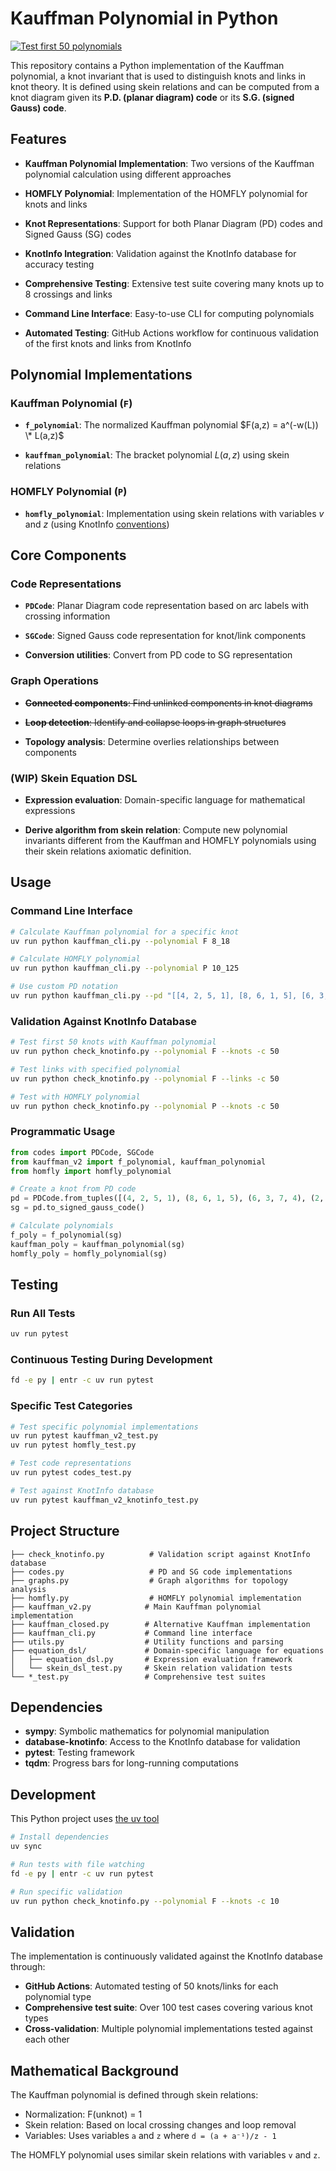# Kauffman Polynomial in Python

[![Test first 50 polynomials](https://github.com/aziis98/kauffman-polynomial/actions/workflows/test-polynomials.yml/badge.svg)](https://github.com/aziis98/kauffman-polynomial/actions/workflows/test-polynomials.yml)

This repository contains a Python implementation of the Kauffman polynomial, a
knot invariant that is used to distinguish knots and links in knot theory. It is
defined using skein relations and can be computed from a knot diagram given its
**P.D. (planar diagram) code** or its **S.G. (signed Gauss) code**.

## Features

-   **Kauffman Polynomial Implementation**: Two versions of the Kauffman
    polynomial calculation using different approaches

-   **HOMFLY Polynomial**: Implementation of the HOMFLY polynomial for knots and
    links

-   **Knot Representations**: Support for both Planar Diagram (PD) codes and
    Signed Gauss (SG) codes

-   **KnotInfo Integration**: Validation against the KnotInfo database for
    accuracy testing

-   **Comprehensive Testing**: Extensive test suite covering many knots up to 8
    crossings and links

-   **Command Line Interface**: Easy-to-use CLI for computing polynomials

-   **Automated Testing**: GitHub Actions workflow for continuous validation of
    the first knots and links from KnotInfo

## Polynomial Implementations

### Kauffman Polynomial (`F`)

-   **`f_polynomial`**: The normalized Kauffman polynomial
    $F(a,z) = a^(-w(L)) \*
    L(a,z)$

-   **`kauffman_polynomial`**: The bracket polynomial $L(a,z)$ using skein
    relations

### HOMFLY Polynomial (`P`)

-   **`homfly_polynomial`**: Implementation using skein relations with variables
    $v$ and $z$ (using KnotInfo
    [conventions](https://knotinfo.math.indiana.edu/descriptions/jones_homfly_kauffman_description/polynomial_defn.html))

## Core Components

### Code Representations

-   **`PDCode`**: Planar Diagram code representation based on arc labels with
    crossing information

-   **`SGCode`**: Signed Gauss code representation for knot/link components

-   **Conversion utilities**: Convert from PD code to SG representation

### Graph Operations

-   ~~**Connected components**: Find unlinked components in knot diagrams~~

-   ~~**Loop detection**: Identify and collapse loops in graph structures~~

-   **Topology analysis**: Determine overlies relationships between components

### (WIP) Skein Equation DSL

-   **Expression evaluation**: Domain-specific language for mathematical
    expressions

-   **Derive algorithm from skein relation**: Compute new polynomial invariants
    different from the Kauffman and HOMFLY polynomials using their skein
    relations axiomatic definition.

## Usage

### Command Line Interface

```bash
# Calculate Kauffman polynomial for a specific knot
uv run python kauffman_cli.py --polynomial F 8_18

# Calculate HOMFLY polynomial
uv run python kauffman_cli.py --polynomial P 10_125

# Use custom PD notation
uv run python kauffman_cli.py --pd "[[4, 2, 5, 1], [8, 6, 1, 5], [6, 3, 7, 4], [2, 7, 3, 8]]"
```

### Validation Against KnotInfo Database

```bash
# Test first 50 knots with Kauffman polynomial
uv run python check_knotinfo.py --polynomial F --knots -c 50

# Test links with specified polynomial
uv run python check_knotinfo.py --polynomial F --links -c 50

# Test with HOMFLY polynomial
uv run python check_knotinfo.py --polynomial P --knots -c 50
```

### Programmatic Usage

```python
from codes import PDCode, SGCode
from kauffman_v2 import f_polynomial, kauffman_polynomial
from homfly import homfly_polynomial

# Create a knot from PD code
pd = PDCode.from_tuples([(4, 2, 5, 1), (8, 6, 1, 5), (6, 3, 7, 4), (2, 7, 3, 8)])
sg = pd.to_signed_gauss_code()

# Calculate polynomials
f_poly = f_polynomial(sg)
kauffman_poly = kauffman_polynomial(sg)
homfly_poly = homfly_polynomial(sg)
```

## Testing

### Run All Tests

```bash
uv run pytest
```

### Continuous Testing During Development

```bash
fd -e py | entr -c uv run pytest
```

### Specific Test Categories

```bash
# Test specific polynomial implementations
uv run pytest kauffman_v2_test.py
uv run pytest homfly_test.py

# Test code representations
uv run pytest codes_test.py

# Test against KnotInfo database
uv run pytest kauffman_v2_knotinfo_test.py
```

## Project Structure

```
├── check_knotinfo.py          # Validation script against KnotInfo database
├── codes.py                   # PD and SG code implementations
├── graphs.py                  # Graph algorithms for topology analysis
├── homfly.py                  # HOMFLY polynomial implementation
├── kauffman_v2.py            # Main Kauffman polynomial implementation
├── kauffman_closed.py        # Alternative Kauffman implementation
├── kauffman_cli.py           # Command line interface
├── utils.py                  # Utility functions and parsing
├── equation_dsl/             # Domain-specific language for equations
│   ├── equation_dsl.py       # Expression evaluation framework
│   └── skein_dsl_test.py     # Skein relation validation tests
└── *_test.py                 # Comprehensive test suites
```

## Dependencies

-   **sympy**: Symbolic mathematics for polynomial manipulation
-   **database-knotinfo**: Access to the KnotInfo database for validation
-   **pytest**: Testing framework
-   **tqdm**: Progress bars for long-running computations

## Development

This Python project uses [the uv tool](https://docs.astral.sh/uv)

```bash
# Install dependencies
uv sync

# Run tests with file watching
fd -e py | entr -c uv run pytest

# Run specific validation
uv run python check_knotinfo.py --polynomial F --knots -c 10
```

## Validation

The implementation is continuously validated against the KnotInfo database
through:

-   **GitHub Actions**: Automated testing of 50 knots/links for each polynomial
    type
-   **Comprehensive test suite**: Over 100 test cases covering various knot
    types
-   **Cross-validation**: Multiple polynomial implementations tested against
    each other

## Mathematical Background

The Kauffman polynomial is defined through skein relations:

-   Normalization: F(unknot) = 1
-   Skein relation: Based on local crossing changes and loop removal
-   Variables: Uses variables `a` and `z` where `d = (a + a⁻¹)/z - 1`

The HOMFLY polynomial uses similar skein relations with variables `v` and `z`.
